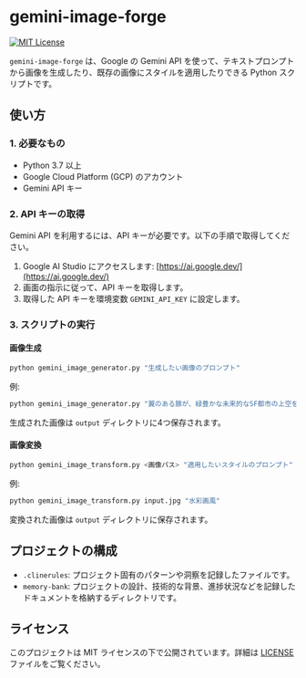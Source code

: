 # gemini-image-forge

[![MIT License](https://img.shields.io/badge/License-MIT-green.svg)](https://choosealicense.com/licenses/mit/)

`gemini-image-forge` は、Google の Gemini API を使って、テキストプロンプトから画像を生成したり、既存の画像にスタイルを適用したりできる Python スクリプトです。

## 使い方

### 1. 必要なもの

*   Python 3.7 以上
*   Google Cloud Platform (GCP) のアカウント
*   Gemini API キー

### 2. API キーの取得

Gemini API を利用するには、API キーが必要です。以下の手順で取得してください。

1.  Google AI Studio にアクセスします: [https://ai.google.dev/](https://ai.google.dev/)
2.  画面の指示に従って、API キーを取得します。
3.  取得した API キーを環境変数 `GEMINI_API_KEY` に設定します。

### 3. スクリプトの実行

#### 画像生成

```bash
python gemini_image_generator.py "生成したい画像のプロンプト"
```

例:

```bash
python gemini_image_generator.py "翼のある豚が、緑豊かな未来的なSF都市の上空を飛んでいる3Dレンダリング画像"
```

生成された画像は `output` ディレクトリに4つ保存されます。

#### 画像変換

```bash
python gemini_image_transform.py <画像パス> "適用したいスタイルのプロンプト"
```

例:

```bash
python gemini_image_transform.py input.jpg "水彩画風"
```

変換された画像は `output` ディレクトリに保存されます。

## プロジェクトの構成

*   `.clinerules`: プロジェクト固有のパターンや洞察を記録したファイルです。
*   `memory-bank`: プロジェクトの設計、技術的な背景、進捗状況などを記録したドキュメントを格納するディレクトリです。

## ライセンス

このプロジェクトは MIT ライセンスの下で公開されています。詳細は [LICENSE](LICENSE) ファイルをご覧ください。
